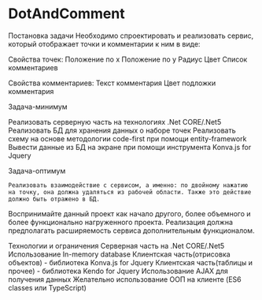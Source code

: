 # DotAndComment
Постановка задачи
Необходимо спроектировать и реализовать сервис, который отображает точки и комментарии к ним в виде:

Свойства точек:
Положение по x
Положение по y
Радиус
Цвет
Список комментариев

Свойства комментариев:
Текст комментария
Цвет подложки комментария

Задача-минимум

Реализовать серверную часть на технологиях .Net CORE/.Net5
Реализовать БД для хранения данных о наборе точек
Реализовать схему на основе методологии code-first при помощи entity-framework
Вывести данные из БД на экране при помощи инструмента Konva.js for Jquery

Задача-оптимум

	Реализовать взаимодействие с сервисом, а именно: по двойному нажатию на точку, она должна удаляться из рабочей области. Также это действие должно быть отражено в БД.
Воспринимайте данный проект как начало другого, более объемного и более функционально нагруженного проекта. Реализация должна предполагать расширяемость сервиса дополнительным функционалом. 


Технологии и ограничения
Серверная часть на .Net CORE/.Net5
Использование In-memory database
Клиентская часть(отрисовка объектов) - библиотека Konva.js for Jquery
Клиентская часть(таблицы и прочее) - библиотека Kendo for Jquery
Использование AJAX для получения данных
Желательно использование ООП на клиенте (ES6 classes или TypeScript)
